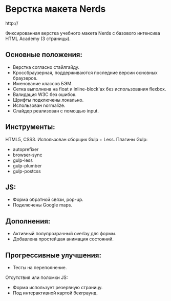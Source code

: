 Верстка макета Nerds
========================
http://

Фиксированная верстка учебного макета Nerds с базового интенсива HTML Academy (3 страницы).

Основные положения:
-----------------------
* Верстка согласно стайлгайду.
* Кроссбраузерная, поддерживаются последние версии основных браузеров.
* Именование классов БЭМ.
* Сетка выполнена на float и inline-block'ах без использования flexbox.
* Валидация W3C без ошибок.
* Шрифты подключены локально.
* Использован normalize.
* Слайдер реализован c помощью input.

Инструменты:
----------------------
HTML5, CSS3.
Использован сборщик Gulp + Less.
Плагины Gulp:

* autoprefixer
* browser-sync
* gulp-less
* gulp-plumber
* gulp-postcss

JS:
----------------------
* Форма обратной связи, pop-up.
* Подключены Google maps.

Дополнения:
----------------------
* Активный полупрозрачный overlay для формы.
* Добавлена простейшая анимация состояний.

Прогрессивные улучшения:
----------------------
* Тесты на переполнение.

Отсутствия или поломки JS:

*  Форма использует резервную страницу.
*  Под интерактивной картой бекграунд.